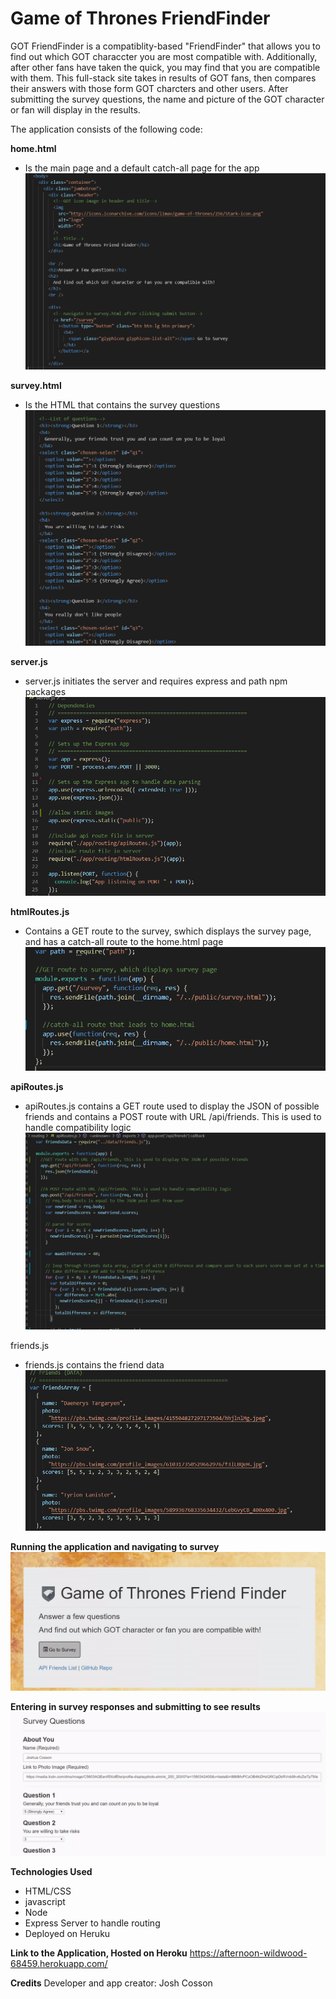 # Game of Thrones FriendFinder

GOT FriendFinder is a compatiblity-based "FriendFinder" that allows you to find out which GOT characcter you are most compatible with. Additionally, after other fans have taken the quick, you may find that you are compatible with them. This full-stack site takes in results of GOT fans, then compares their answers with those form GOT charcters and other users. After submitting the survey questions, the name and picture of the GOT character or fan will display in the results.

The application consists of the following code:

**home.html**

- Is the main page and a default catch-all page for the app
  ![](home_html.PNG)

**survey.html**

- Is the HTML that contains the survey questions
  ![](survey_html.PNG)

**server.js**

- server.js initiates the server and requires express and path npm packages
  ![](server_js.PNG)

**htmlRoutes.js**

- Contains a GET route to the survey, swhich displays the survey page, and has a catch-all route to the home.html page
  ![](html_routes.PNG)

**apiRoutes.js**

- apiRoutes.js contains a GET route used to display the JSON of possible friends and contains a POST route with URL /api/friends. This is used to handle compatibility logic
  ![](api_routes.PNG)

friends.js

- friends.js contains the friend data
  ![](friends_js.PNG)

**Running the application and navigating to survey**
![](accessSurveyAndBegin.gif)

**Entering in survey responses and submitting to see results**
![](submitSurveyGetResults.gif)

**Technologies Used**

- HTML/CSS
- javascript
- Node
- Express Server to handle routing
- Deployed on Heruku

**Link to the Application, Hosted on Heroku**
https://afternoon-wildwood-68459.herokuapp.com/

**Credits**
Developer and app creator: Josh Cosson
